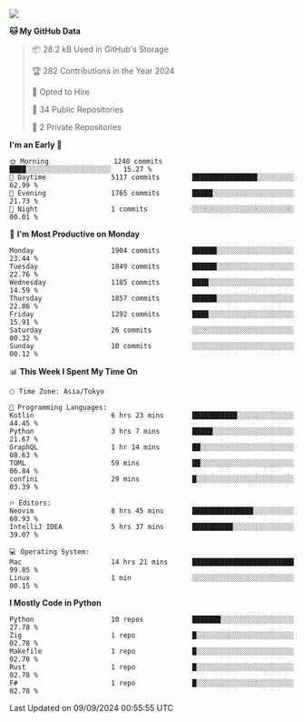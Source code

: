 ![](https://komarev.com/ghpvc/?username=kitagawa-hr)

<!--START_SECTION:waka-->
**🐱 My GitHub Data** 

> 📦 28.2 kB Used in GitHub's Storage 
 > 
> 🏆 282 Contributions in the Year 2024
 > 
> 💼 Opted to Hire
 > 
> 📜 34 Public Repositories 
 > 
> 🔑 2 Private Repositories 
 > 
**I'm an Early 🐤** 

```text
🌞 Morning                1240 commits        ████░░░░░░░░░░░░░░░░░░░░░   15.27 % 
🌆 Daytime                5117 commits        ████████████████░░░░░░░░░   62.99 % 
🌃 Evening                1765 commits        █████░░░░░░░░░░░░░░░░░░░░   21.73 % 
🌙 Night                  1 commits           ░░░░░░░░░░░░░░░░░░░░░░░░░   00.01 % 
```
📅 **I'm Most Productive on Monday** 

```text
Monday                   1904 commits        ██████░░░░░░░░░░░░░░░░░░░   23.44 % 
Tuesday                  1849 commits        ██████░░░░░░░░░░░░░░░░░░░   22.76 % 
Wednesday                1185 commits        ████░░░░░░░░░░░░░░░░░░░░░   14.59 % 
Thursday                 1857 commits        ██████░░░░░░░░░░░░░░░░░░░   22.86 % 
Friday                   1292 commits        ████░░░░░░░░░░░░░░░░░░░░░   15.91 % 
Saturday                 26 commits          ░░░░░░░░░░░░░░░░░░░░░░░░░   00.32 % 
Sunday                   10 commits          ░░░░░░░░░░░░░░░░░░░░░░░░░   00.12 % 
```


📊 **This Week I Spent My Time On** 

```text
🕑︎ Time Zone: Asia/Tokyo

💬 Programming Languages: 
Kotlin                   6 hrs 23 mins       ███████████░░░░░░░░░░░░░░   44.45 % 
Python                   3 hrs 7 mins        █████░░░░░░░░░░░░░░░░░░░░   21.67 % 
GraphQL                  1 hr 14 mins        ██░░░░░░░░░░░░░░░░░░░░░░░   08.63 % 
TOML                     59 mins             ██░░░░░░░░░░░░░░░░░░░░░░░   06.84 % 
confini                  29 mins             █░░░░░░░░░░░░░░░░░░░░░░░░   03.39 % 

🔥 Editors: 
Neovim                   8 hrs 45 mins       ███████████████░░░░░░░░░░   60.93 % 
IntelliJ IDEA            5 hrs 37 mins       ██████████░░░░░░░░░░░░░░░   39.07 % 

💻 Operating System: 
Mac                      14 hrs 21 mins      █████████████████████████   99.85 % 
Linux                    1 min               ░░░░░░░░░░░░░░░░░░░░░░░░░   00.15 % 
```

**I Mostly Code in Python** 

```text
Python                   10 repos            ███████░░░░░░░░░░░░░░░░░░   27.78 % 
Zig                      1 repo              █░░░░░░░░░░░░░░░░░░░░░░░░   02.78 % 
Makefile                 1 repo              █░░░░░░░░░░░░░░░░░░░░░░░░   02.78 % 
Rust                     1 repo              █░░░░░░░░░░░░░░░░░░░░░░░░   02.78 % 
F#                       1 repo              █░░░░░░░░░░░░░░░░░░░░░░░░   02.78 % 
```




 Last Updated on 09/09/2024 00:55:55 UTC
<!--END_SECTION:waka-->

